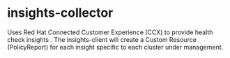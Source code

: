 # insights-collector

Uses Red Hat Connected Customer Experience (CCX) to provide health check insights . The insights-client will create a Custom Resource (PolicyReport) for each insight specific to each cluster under management.
